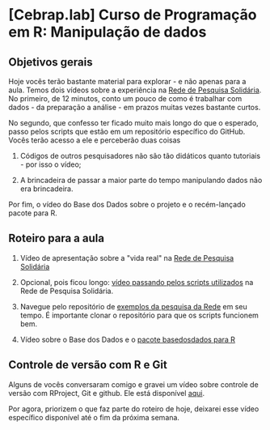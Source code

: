 # [Cebrap.lab] Curso de Programação em R: Manipulação de dados

## Objetivos gerais

Hoje vocês terão bastante material para explorar - e não apenas para a aula. Temos dois vídeos sobre a experiência na [Rede de Pesquisa Solidária](https://redepesquisasolidaria.org/boletins/). No primeiro, de 12 minutos, conto um pouco de como é trabalhar com dados - da preparação a análise - em prazos muitas vezes bastante curtos. 

No segundo, que confesso ter ficado muito mais longo do que o esperado, passo pelos scripts que estão em um repositório específico do GitHub. Vocês terão acesso a ele e perceberão duas coisas

1. Códigos de outros pesquisadores não são tão didáticos quanto tutoriais - por isso o vídeo; 

2. A brincadeira de passar a maior parte do tempo manipulando dados não era brincadeira.

Por fim, o vídeo do Base dos Dados sobre o projeto e o recém-lançado pacote para R.

## Roteiro para a aula

1. Vídeo de apresentação sobre a "vida real" na [Rede de Pesquisa Solidária](https://youtu.be/yQ6NpW14Xz4)

2. Opcional, pois ficou longo: [vídeo passando pelos scripts utilizados](https://youtu.be/LFYG9iqc1Xk) na Rede de Pesquisa Solidária.

3. Navegue pelo repositório de [exemplos da pesquisa da Rede](https://github.com/thiagomeireles/rede_pesquisa_exemplos) em seu tempo. É importante clonar o repositório para que os scripts funcionem bem.

4. Vídeo sobre o Base dos Dados e o [pacote basedosdados para R](https://youtu.be/nshrqbxDuv8)

## Controle de versão com R e Git

Alguns de vocês conversaram comigo e gravei um vídeo sobre controle de versão com RProject, Git e github. Ele está disponível [aqui](https://youtu.be/qeylRUc_6OI).

Por agora, priorizem o que faz parte do roteiro de hoje, deixarei esse vídeo específico disponível até o fim da próxima semana.
